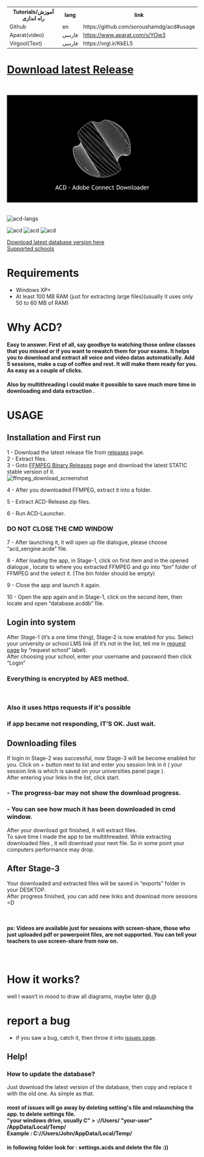 <table>
  <tr>
    <th>Tutorials/آموزش راه اندازی</th>
    <th>lang</th>
    <th>link</th>
  </tr>
  <tr>
    <td>Github</td>
    <td>en</td>
    <td>https://github.com/soroushamdg/acd#usage</td>
  </tr>
  <tr>
    <td>Aparat(video)</td>
    <td>فارسی</td>
    <td><a href="https://www.aparat.com/v/YOie3">https://www.aparat.com/v/YOie3</a></td>
  </tr>
  <tr>
    <td>Virgool(Text)</td>
    <td>فارسی</td>
    <td>https://vrgl.ir/KkEL5</td>
  </tr>
</table>

<a href="https://github.com/soroushamdg/acd/releases/latest"><h1>Download latest Release</h1></a>
<br>

<img src="header.gif" alt="">
<img src="https://raw.githubusercontent.com/soroushamdg/acd/master/acd_screenshot.png" alt="">
<p><img src="https://img.shields.io/badge/written%20in-Python%2C%20C%2B%2B%2CJS%20-green" alt="acd-langs"></p>
<p><img src="https://img.shields.io/badge/Windows-Supported-green" alt="acd">
<img src="https://img.shields.io/badge/macOS-Supported-blue" alt="acd">
  <img src="https://img.shields.io/badge/Linux-Supported-orange" alt="acd">
</p>

<a href="https://Bhttps://github.com/soroushamdg/acd/releases" style="text-align: center;">Download latest database version here</a>
<br>
<a href="https://github.com/soroushamdg/acd/blob/master/supported_schools.txt">Supported schools</a>
<h1 id="requirments">Requirements</h1>
<ul>
<li>Windows XP+</li>
<li>At least 100 MB RAM (just for extracting large files)(usually it uses only 50 to 60 MB of RAM)</li>
</ul>
<h1>Why ACD?</h1>
<h4>Easy to answer. First of all, say goodbye to watching those online classes that you missed or if you want to rewatch them for your exams. It helps you to download and extract all voice and video datas automatically. Add 5 sessions, make a cup of coffee and rest. It will make them ready for you. As easy as a couple of clicks.</h4>
<h4>Also by multithreading I could make it possible to save much more time in downloading and data extraction .</h4>
<h1 id="usage">USAGE</h1>
<h2 id="installation-and-first-run">Installation and First run</h2>
<p>1 - Download the latest release file from <a href="https://github.com/soroushamdg/acd/releases">releases</a> page.<br>
2 - Extract files.<br>
3 - Goto <a href="https://ffmpeg.zeranoe.com/builds/">FFMPEG Binary Releases</a> page and download the latest STATIC stable version of it.<br>
<img src="https://raw.githubusercontent.com/soroushamdg/acd/master/ffmpeg-download-page.png" alt="ffmpeg_download_screenshot"></p>
<p>4 - After you downloaded FFMPEG, extract it into a folder.</p>
<p>5 - Extract ACD-Release.zip files.</p>
<p>6 - Run ACD-Launcher.</p>
<h3 id="do-not-close-the-cmd-window">DO NOT CLOSE THE CMD WINDOW</h3>
<p>7 - After launching it, it will open up file dialogue, please choose “acd_sengine.acde” file.
</p>
<p>8 - After loading the app, in Stage-1, click on first item and in the opened dialogue , locate to where you extracted FFMPEG and go into “bin” folder of FFMPEG and the select it. (The bin folder should be empty)</p>
<p>9 - Close the app and launch it again.</p>
<p>10 - Open the app again and in Stage-1, click on the second item, then locate and open “database.acddb” file.</p>
<h2 id="login-into-system">Login into system</h2>
<p>After Stage-1 (it’s a one time thing), Stage-2 is now enabled for you. Select your university or school LMS link (if it’s not in the list, tell me in <a href="https://github.com/soroushamdg/acd/issues">request page</a> by “request school” label).<br>
After choosing your school, enter your username and password then click “Login”</p>
<h3 id="everything-is-encrypted-by-aes-method.">Everything is encrypted by AES method.</h3><br>
<h3>Also it uses https requests if it's possible</h3>
<h3 id="if-app-became-no-responding-its-ok.-just-wait.">if app became not responding, IT’S OK. Just wait.</h3>
<h2 id="downloading-files">Downloading files</h2>
<p>If login in Stage-2 was successful, now Stage-3 will be become enabled for you. Click on + button next to list and enter you session link in it ( your session link is which is saved on your universities panel page ).<br>
After entering your links in the list, click start.</p>
<h3 id="the-progressbar-may-not-show-download-progress.">- The progress-bar may not show the download progress.</h3>
<h3 id="you-can-see-how-much-it-has-downloaded-in-cmd-window.">- You can see how much it has been downloaded in cmd window.</h3>
<p>After your download got finished, it will extract files.<br>
To save time I made the app to be multithreaded. While extracting downloaded files , it will download your next file. So in some point your computers performance may drop.</p>
<h2 id="after-stage-3">After Stage-3</h2>
<p>Your downloaded and extracted files will be saved in “exports” folder in your DESKTOP.<br>
After progress finished, you can add new links and download more sessions =D</p><br>
<h4>ps: Videos are available just for sessions with screen-share, those who just uploaded pdf or powerpoint files, are not supported. You can tell your teachers to use screen-share from now on.<h4><br>
<h1 id="how-it-works">How it works?</h1>
<p>well I wasn’t in mood to draw all diagrams, maybe later @,@</p>
<h1 id="report-a-bug">report a bug</h1>
<ul>
<li>if you saw a bug, catch it, then throw it into <a href="https://github.com/soroushamdg/acd/issues">issues page</a>.</li>
</ul>

<h2 id="Help">Help!</h2>
<h3> How to update the database? </h3>
Just download the latest version of the database, then copy and replace it with the old one. As simple as that.
<br>
 <h4> most of issues will go away by deleting setting's file and relaunching the app.
to delete settings file.<br>
"your windows drive, usually C" > ://Users/ "your-user" /AppData/Local/Temp/
<br> Example : C://Users/John/AppData/Local/Temp/ <h4>

 <h4>in following folder look for : settings.acds
  and delete the file :))</h4>

